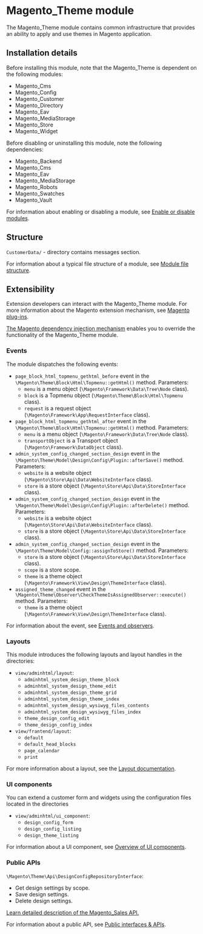 # Magento_Theme module

The Magento_Theme module contains common infrastructure that provides an ability to apply and use themes in Magento application.

## Installation details

Before installing this module, note that the Magento_Theme is dependent on the following modules:

- Magento_Cms
- Magento_Config
- Magento_Customer
- Magento_Directory
- Magento_Eav
- Magento_MediaStorage
- Magento_Store
- Magento_Widget

Before disabling or uninstalling this module, note the following dependencies:

- Magento_Backend
- Magento_Cms
- Magento_Eav
- Magento_MediaStorage
- Magento_Robots
- Magento_Swatches
- Magento_Vault

For information about enabling or disabling a module, see [Enable or disable modules](https://devdocs.magento.com/guides/v2.4/install-gde/install/cli/install-cli-subcommands-enable.html).

## Structure

`CustomerData/` - directory contains messages section.

For information about a typical file structure of a module, see [Module file structure](https://devdocs.magento.com/guides/v2.4/extension-dev-guide/build/module-file-structure.html#module-file-structure).

## Extensibility

Extension developers can interact with the Magento_Theme module. For more information about the Magento extension mechanism, see [Magento plug-ins](https://devdocs.magento.com/guides/v2.4/extension-dev-guide/plugins.html).

[The Magento dependency injection mechanism](https://devdocs.magento.com/guides/v2.4/extension-dev-guide/depend-inj.html) enables you to override the functionality of the Magento_Theme module.

### Events

The module dispatches the following events:

- `page_block_html_topmenu_gethtml_before` event in the `\Magento\Theme\Block\Html\Topmenu::getHtml()` method. Parameters:
    - `menu` is a menu object (`\Magento\Framework\Data\Tree\Node` class).
    - `block` is a Topmenu object (`\Magento\Theme\Block\Html\Topmenu` class).
    - `request` is a request object (`\Magento\Framework\App\RequestInterface` class).
- `page_block_html_topmenu_gethtml_after` event in the `\Magento\Theme\Block\Html\Topmenu::getHtml()` method. Parameters:
    - `menu` is a menu object (`\Magento\Framework\Data\Tree\Node` class).
    - `transportObject` is a Transport object (`\Magento\Framework\DataObject` class).
- `admin_system_config_changed_section_design` event in the `\Magento\Theme\Model\Design\Config\Plugin::afterSave()` method. Parameters:
    - `website` is a website object (`\Magento\Store\Api\Data\WebsiteInterface` class).
    - `store` is a store object (`\Magento\Store\Api\Data\StoreInterface` class).
- `admin_system_config_changed_section_design` event in the `\Magento\Theme\Model\Design\Config\Plugin::afterDelete()` method. Parameters:
    - `website` is a website object (`\Magento\Store\Api\Data\WebsiteInterface` class).
    - `store` is a store object (`\Magento\Store\Api\Data\StoreInterface` class).
- `admin_system_config_changed_section_design` event in the `\Magento\Theme\Model\Config::assignToStore()` method. Parameters:
    - `store` is a store object (`\Magento\Store\Api\Data\StoreInterface` class).
    - `scope` is a store scope.
    - `theme` is a theme object (`\Magento\Framework\View\Design\ThemeInterface` class).
- `assigned_theme_changed` event in the `\Magento\Theme\Observer\CheckThemeIsAssignedObserver::execute()` method. Parameters:
    - `theme` is a theme object (`\Magento\Framework\View\Design\ThemeInterface` class).

For information about the event, see [Events and observers](https://devdocs.magento.com/guides/v2.4/extension-dev-guide/events-and-observers.html#events).

### Layouts

This module introduces the following layouts and layout handles in the directories:

- `view/adminhtml/layout`:
    - `adminhtml_system_design_theme_block`
    - `adminhtml_system_design_theme_edit`
    - `adminhtml_system_design_theme_grid`
    - `adminhtml_system_design_theme_index`
    - `adminhtml_system_design_wysiwyg_files_contents`
    - `adminhtml_system_design_wysiwyg_files_index`
    - `theme_design_config_edit`
    - `theme_design_config_index`
- `view/frantend/layout`:
    - `default`
    - `default_head_blocks`
    - `page_calendar`
    - `print`

For more information about a layout, see the [Layout documentation](https://devdocs.magento.com/guides/v2.4/frontend-dev-guide/layouts/layout-overview.html).

### UI components

You can extend a customer form and widgets using the configuration files located in the directories 

- `view/adminhtml/ui_component`:
    - `design_config_form`
    - `design_config_listing`
    - `design_theme_listing`

For information about a UI component, see [Overview of UI components](https://devdocs.magento.com/guides/v2.4/ui_comp_guide/bk-ui_comps.html).

### Public APIs

`\Magento\Theme\Api\DesignConfigRepositoryInterface`:

   - Get design settings by scope.
   - Save design settings.
   - Delete design settings.

[Learn detailed description of the Magento_Sales API.](https://devdocs.magento.com/guides/v2.4/mrg/ce/Sales/services.html)

For information about a public API, see [Public interfaces & APIs](https://devdocs.magento.com/guides/v2.4/extension-dev-guide/api-concepts.html).
